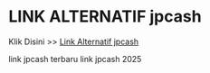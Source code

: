 # LINK ALTERNATIF jpcash

Klik Disini >> <a href="https://linksto.pages.dev/">Link Alternatif jpcash </a>

link jpcash terbaru
link jpcash 2025